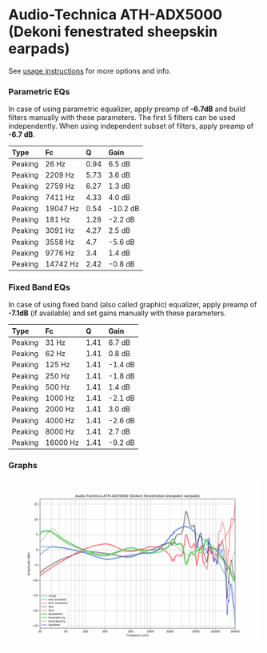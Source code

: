 # Audio-Technica ATH-ADX5000 (Dekoni fenestrated sheepskin earpads)
See [usage instructions](https://github.com/jaakkopasanen/AutoEq#usage) for more options and info.

### Parametric EQs
In case of using parametric equalizer, apply preamp of **-6.7dB** and build filters manually
with these parameters. The first 5 filters can be used independently.
When using independent subset of filters, apply preamp of **-6.7 dB**.

| Type    | Fc       |    Q | Gain     |
|:--------|:---------|:-----|:---------|
| Peaking | 26 Hz    | 0.94 | 6.5 dB   |
| Peaking | 2209 Hz  | 5.73 | 3.6 dB   |
| Peaking | 2759 Hz  | 6.27 | 1.3 dB   |
| Peaking | 7411 Hz  | 4.33 | 4.0 dB   |
| Peaking | 19047 Hz | 0.54 | -10.2 dB |
| Peaking | 181 Hz   | 1.28 | -2.2 dB  |
| Peaking | 3091 Hz  | 4.27 | 2.5 dB   |
| Peaking | 3558 Hz  | 4.7  | -5.6 dB  |
| Peaking | 9776 Hz  | 3.4  | 1.4 dB   |
| Peaking | 14742 Hz | 2.42 | -0.8 dB  |

### Fixed Band EQs
In case of using fixed band (also called graphic) equalizer, apply preamp of **-7.1dB**
(if available) and set gains manually with these parameters.

| Type    | Fc       |    Q | Gain    |
|:--------|:---------|:-----|:--------|
| Peaking | 31 Hz    | 1.41 | 6.7 dB  |
| Peaking | 62 Hz    | 1.41 | 0.8 dB  |
| Peaking | 125 Hz   | 1.41 | -1.4 dB |
| Peaking | 250 Hz   | 1.41 | -1.8 dB |
| Peaking | 500 Hz   | 1.41 | 1.4 dB  |
| Peaking | 1000 Hz  | 1.41 | -2.1 dB |
| Peaking | 2000 Hz  | 1.41 | 3.0 dB  |
| Peaking | 4000 Hz  | 1.41 | -2.6 dB |
| Peaking | 8000 Hz  | 1.41 | 2.7 dB  |
| Peaking | 16000 Hz | 1.41 | -9.2 dB |

### Graphs
![](./Audio-Technica%20ATH-ADX5000%20(Dekoni%20fenestrated%20sheepskin%20earpads).png)